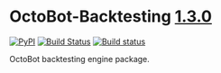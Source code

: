 # OctoBot-Backtesting [1.3.0](https://github.com/Drakkar-Software/OctoBot-Backtesting/blob/master/CHANGELOG.md)
[![PyPI](https://img.shields.io/pypi/v/OctoBot-Backtesting.svg)](https://pypi.python.org/pypi/OctoBot-Backtesting/)
[![Build Status](https://api.travis-ci.com/Drakkar-Software/OctoBot-Backtesting.svg?branch=master)](https://travis-ci.org/Drakkar-Software/OctoBot-Backtesting) 
[![Build status](https://ci.appveyor.com/api/projects/status/sisct9xel9yggme8?svg=true)](https://ci.appveyor.com/project/Herklos/octobot-backtesting)

OctoBot backtesting engine package.
